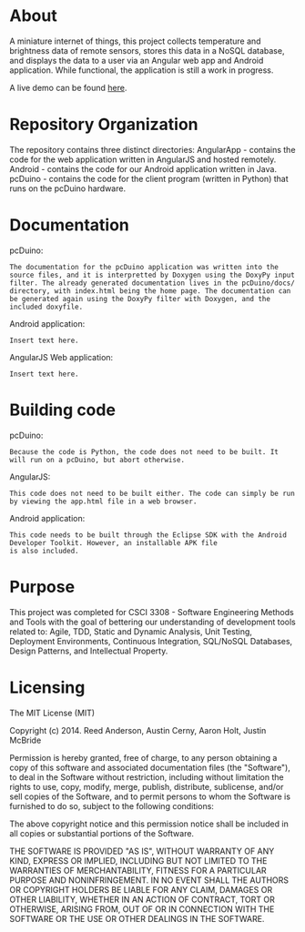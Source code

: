 About
===========
A miniature internet of things, this project collects temperature and brightness data of remote sensors, stores this data in a NoSQL database, and displays the data to a user via an Angular web app and Android application. While functional, the application is still a work in progress.

A live demo can be found <a href="https://dsp-csci-project.cloud.dreamfactory.com/files/applications/RemoteSensing/app.html">here</a>.

Repository Organization
===========
The repository contains three distinct directories:
AngularApp - contains the code for the web application written in AngularJS and hosted remotely.
Android - contains the code for our Android application written in Java.
pcDuino - contains the code for the client program (written in Python) that runs on the pcDuino hardware.

Documentation
===========

pcDuino:

	The documentation for the pcDuino application was written into the source files, and it is interpretted by Doxygen using the DoxyPy input filter. The already generated documentation lives in the pcDuino/docs/ directory, with index.html being the home page. The documentation can be generated again using the DoxyPy filter with Doxygen, and the included doxyfile.

Android application:

	Insert text here.

AngularJS Web application:

	Insert text here.

Building code
===========
pcDuino:

	Because the code is Python, the code does not need to be built. It will run on a pcDuino, but abort otherwise.

AngularJS:

	This code does not need to be built either. The code can simply be run by viewing the app.html file in a web browser.

Android application:

	This code needs to be built through the Eclipse SDK with the Android Developer Toolkit. However, an installable APK file
	is also included.


Purpose
===========
This project was completed for CSCI 3308 - Software Engineering Methods and Tools with the goal of bettering our understanding of development tools related to: Agile, TDD, Static and Dynamic Analysis, Unit Testing, Deployment Environments, Continuous Integration, SQL/NoSQL Databases, Design Patterns, and Intellectual Property.



Licensing
===========

The MIT License (MIT)

Copyright (c) 2014. Reed Anderson, Austin Cerny, Aaron Holt, Justin McBride

Permission is hereby granted, free of charge, to any person obtaining a copy
of this software and associated documentation files (the "Software"), to deal
in the Software without restriction, including without limitation the rights
to use, copy, modify, merge, publish, distribute, sublicense, and/or sell
copies of the Software, and to permit persons to whom the Software is
furnished to do so, subject to the following conditions:

The above copyright notice and this permission notice shall be included in
all copies or substantial portions of the Software.

THE SOFTWARE IS PROVIDED "AS IS", WITHOUT WARRANTY OF ANY KIND, EXPRESS OR
IMPLIED, INCLUDING BUT NOT LIMITED TO THE WARRANTIES OF MERCHANTABILITY,
FITNESS FOR A PARTICULAR PURPOSE AND NONINFRINGEMENT. IN NO EVENT SHALL THE
AUTHORS OR COPYRIGHT HOLDERS BE LIABLE FOR ANY CLAIM, DAMAGES OR OTHER
LIABILITY, WHETHER IN AN ACTION OF CONTRACT, TORT OR OTHERWISE, ARISING FROM,
OUT OF OR IN CONNECTION WITH THE SOFTWARE OR THE USE OR OTHER DEALINGS IN
THE SOFTWARE.
